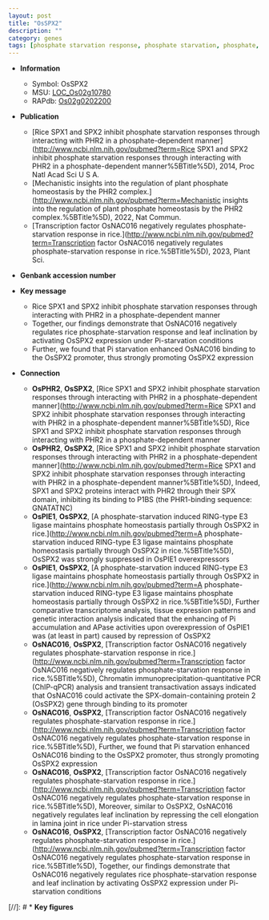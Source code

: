 ```yaml
---
layout: post
title: "OsSPX2"
description: ""
category: genes
tags: [phosphate starvation response, phosphate starvation, phosphate, leaf, Pi, pi,  pi ]
---
```


* **Information**  
    + Symbol: OsSPX2  
    + MSU: [LOC_Os02g10780](http://rice.uga.edu/cgi-bin/ORF_infopage.cgi?orf=LOC_Os02g10780)  
    + RAPdb: [Os02g0202200](https://rapdb.dna.affrc.go.jp/locus/?name=Os02g0202200)  

* **Publication**  
    + [Rice SPX1 and SPX2 inhibit phosphate starvation responses through interacting with PHR2 in a phosphate-dependent manner](http://www.ncbi.nlm.nih.gov/pubmed?term=Rice SPX1 and SPX2 inhibit phosphate starvation responses through interacting with PHR2 in a phosphate-dependent manner%5BTitle%5D), 2014, Proc Natl Acad Sci U S A.
    + [Mechanistic insights into the regulation of plant phosphate homeostasis by the PHR2 complex.](http://www.ncbi.nlm.nih.gov/pubmed?term=Mechanistic insights into the regulation of plant phosphate homeostasis by the PHR2 complex.%5BTitle%5D), 2022, Nat Commun.
    + [Transcription factor OsNAC016 negatively regulates phosphate-starvation response in rice.](http://www.ncbi.nlm.nih.gov/pubmed?term=Transcription factor OsNAC016 negatively regulates phosphate-starvation response in rice.%5BTitle%5D), 2023, Plant Sci.

* **Genbank accession number**  

* **Key message**  
    + Rice SPX1 and SPX2 inhibit phosphate starvation responses through interacting with PHR2 in a phosphate-dependent manner
    + Together, our findings demonstrate that OsNAC016 negatively regulates rice phosphate-starvation response and leaf inclination by activating OsSPX2 expression under Pi-starvation conditions
    + Further, we found that Pi starvation enhanced OsNAC016 binding to the OsSPX2 promoter, thus strongly promoting OsSPX2 expression

* **Connection**  
    + __OsPHR2__, __OsSPX2__, [Rice SPX1 and SPX2 inhibit phosphate starvation responses through interacting with PHR2 in a phosphate-dependent manner](http://www.ncbi.nlm.nih.gov/pubmed?term=Rice SPX1 and SPX2 inhibit phosphate starvation responses through interacting with PHR2 in a phosphate-dependent manner%5BTitle%5D), Rice SPX1 and SPX2 inhibit phosphate starvation responses through interacting with PHR2 in a phosphate-dependent manner
    + __OsPHR2__, __OsSPX2__, [Rice SPX1 and SPX2 inhibit phosphate starvation responses through interacting with PHR2 in a phosphate-dependent manner](http://www.ncbi.nlm.nih.gov/pubmed?term=Rice SPX1 and SPX2 inhibit phosphate starvation responses through interacting with PHR2 in a phosphate-dependent manner%5BTitle%5D), Indeed, SPX1 and SPX2 proteins interact with PHR2 through their SPX domain, inhibiting its binding to P1BS (the PHR1-binding sequence: GNATATNC)
    + __OsPIE1__, __OsSPX2__, [A phosphate-starvation induced RING-type E3 ligase maintains phosphate homeostasis partially through OsSPX2 in rice.](http://www.ncbi.nlm.nih.gov/pubmed?term=A phosphate-starvation induced RING-type E3 ligase maintains phosphate homeostasis partially through OsSPX2 in rice.%5BTitle%5D),  OsSPX2 was strongly suppressed in OsPIE1 overexpressors
    + __OsPIE1__, __OsSPX2__, [A phosphate-starvation induced RING-type E3 ligase maintains phosphate homeostasis partially through OsSPX2 in rice.](http://www.ncbi.nlm.nih.gov/pubmed?term=A phosphate-starvation induced RING-type E3 ligase maintains phosphate homeostasis partially through OsSPX2 in rice.%5BTitle%5D),  Further comparative transcriptome analysis, tissue expression patterns and genetic interaction analysis indicated that the enhancing of Pi accumulation and APase activities upon overexpression of OsPIE1 was (at least in part) caused by repression of OsSPX2
    + __OsNAC016__, __OsSPX2__, [Transcription factor OsNAC016 negatively regulates phosphate-starvation response in rice.](http://www.ncbi.nlm.nih.gov/pubmed?term=Transcription factor OsNAC016 negatively regulates phosphate-starvation response in rice.%5BTitle%5D),  Chromatin immunoprecipitation-quantitative PCR (ChIP-qPCR) analysis and transient transactivation assays indicated that OsNAC016 could activate the SPX-domain-containing protein 2 (OsSPX2) gene through binding to its promoter
    + __OsNAC016__, __OsSPX2__, [Transcription factor OsNAC016 negatively regulates phosphate-starvation response in rice.](http://www.ncbi.nlm.nih.gov/pubmed?term=Transcription factor OsNAC016 negatively regulates phosphate-starvation response in rice.%5BTitle%5D),  Further, we found that Pi starvation enhanced OsNAC016 binding to the OsSPX2 promoter, thus strongly promoting OsSPX2 expression
    + __OsNAC016__, __OsSPX2__, [Transcription factor OsNAC016 negatively regulates phosphate-starvation response in rice.](http://www.ncbi.nlm.nih.gov/pubmed?term=Transcription factor OsNAC016 negatively regulates phosphate-starvation response in rice.%5BTitle%5D),  Moreover, similar to OsSPX2, OsNAC016 negatively regulates leaf inclination by repressing the cell elongation in lamina joint in rice under Pi-starvation stress
    + __OsNAC016__, __OsSPX2__, [Transcription factor OsNAC016 negatively regulates phosphate-starvation response in rice.](http://www.ncbi.nlm.nih.gov/pubmed?term=Transcription factor OsNAC016 negatively regulates phosphate-starvation response in rice.%5BTitle%5D),  Together, our findings demonstrate that OsNAC016 negatively regulates rice phosphate-starvation response and leaf inclination by activating OsSPX2 expression under Pi-starvation conditions

[//]: # * **Key figures**  


